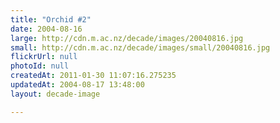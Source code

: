 ```yaml
---
title: "Orchid #2"
date: 2004-08-16
large: http://cdn.m.ac.nz/decade/images/20040816.jpg
small: http://cdn.m.ac.nz/decade/images/small/20040816.jpg
flickrUrl: null
photoId: null
createdAt: 2011-01-30 11:07:16.275235
updatedAt: 2004-08-17 13:48:00
layout: decade-image

---
```


